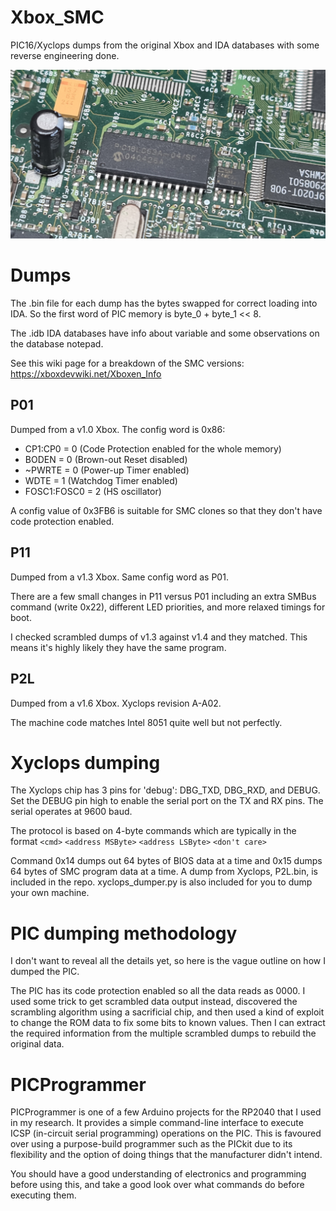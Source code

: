 # Xbox_SMC
PIC16/Xyclops dumps from the original Xbox and IDA databases with some reverse engineering done.

![Image of PIC16LC63A from an original Xbox](pic16lc63a.jpg)

# Dumps
The .bin file for each dump has the bytes swapped for correct loading into IDA. So the first word of PIC memory is byte_0 + byte_1 << 8.

The .idb IDA databases have info about variable and some observations on the database notepad.

See this wiki page for a breakdown of the SMC versions: https://xboxdevwiki.net/Xboxen_Info

## P01
Dumped from a v1.0 Xbox. The config word is 0x86:
- CP1:CP0 = 0 (Code Protection enabled for the whole memory)
- BODEN = 0 (Brown-out Reset disabled)
- ~PWRTE = 0 (Power-up Timer enabled)
- WDTE = 1 (Watchdog Timer enabled)
- FOSC1:FOSC0 = 2 (HS oscillator)

A config value of 0x3FB6 is suitable for SMC clones so that they don't have code protection enabled.

## P11
Dumped from a v1.3 Xbox. Same config word as P01.

There are a few small changes in P11 versus P01 including an extra SMBus command (write 0x22), different LED priorities, and more relaxed timings for boot.

I checked scrambled dumps of v1.3 against v1.4 and they matched. This means it's highly likely they have the same program.

## P2L
Dumped from a v1.6 Xbox. Xyclops revision A-A02.

The machine code matches Intel 8051 quite well but not perfectly.

# Xyclops dumping

The Xyclops chip has 3 pins for 'debug': DBG_TXD, DBG_RXD, and DEBUG. Set the DEBUG pin high to enable the serial port on the TX and RX pins. The serial operates at 9600 baud.

The protocol is based on 4-byte commands which are typically in the format `<cmd>` `<address MSByte>` `<address LSByte>` `<don't care>`

Command 0x14 dumps out 64 bytes of BIOS data at a time and 0x15 dumps 64 bytes of SMC program data at a time. A dump from Xyclops, P2L.bin, is included in the repo. xyclops_dumper.py is also included for you to dump your own machine.

# PIC dumping methodology
I don't want to reveal all the details yet, so here is the vague outline on how I dumped the PIC.

The PIC has its code protection enabled so all the data reads as 0000. I used some trick to get scrambled data output instead, discovered the scrambling algorithm using a sacrificial chip, and then used a kind of exploit to change the ROM data to fix some bits to known values. Then I can extract the required information from the multiple scrambled dumps to rebuild the original data.

# PICProgrammer
PICProgrammer is one of a few Arduino projects for the RP2040 that I used in my research. It provides a simple command-line interface to execute ICSP (in-circuit serial programming) operations on the PIC. This is favoured over using a purpose-build programmer such as the PICkit due to its flexibility and the option of doing things that the manufacturer didn't intend.

You should have a good understanding of electronics and programming before using this, and take a good look over what commands do before executing them.
